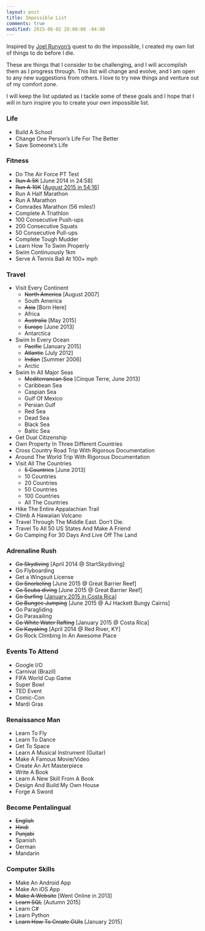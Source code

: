 ```yaml
---
layout: post
title: Impossible List
comments: true
modified: 2015-06-02 20:00:00 -04:00
---
```


Inspired by <a href="http://www.impossiblehq.com">Joel Runyon’s</a> quest to do the impossible, I created my own list of things to do before I die.

These are things that I consider to be challenging, and I will accomplish them as I progress through. This list will change and evolve, and I am open to any new suggestions from others. I love to try new things and venture out of my comfort zone.

I will keep the list updated as I tackle some of these goals and I hope that I will in turn inspire you to create your own impossible list.

### Life

* Build A School
* Change One Person’s Life For The Better
* Save Someone’s Life

### Fitness

* Do The Air Force PT Test
* <del>Run A 5K</del><span class="done"> [June 2014 in 24:58]
* <del>Run A 10K</del><span class="done"> [<a href="http://ishmeetgrewal.com/my-first-10k/">August 2015 in 54:16</a>]
* Run A Half Marathon
* Run A Marathon
* Comrades Marathon (56 miles!)
* Complete A Triathlon
* 100 Consecutive Push-ups
* 200 Consecutive Squats
* 50 Consecutive Pull-ups
* Complete Tough Mudder
* Learn How To Swim Properly
* Swim Continuously 1km
* Serve A Tennis Ball At 100+ mph

### Travel

* Visit Every Continent
    * <del>North America</del><span class="done"> [August 2007] </span>
    * South America
    * <del>Asia</del><span class="done"> [Born Here]</span>
    * Africa
    * <del>Australia</del><span class="done"> [May 2015]</span>
    * <del>Europe</del><span class="done"> [June 2013]</span>
    * Antarctica
* Swim In Every Ocean
    * <del>Pacific</del><span class="done"> [January 2015]</span>
    * <del>Atlantic</del><span class="done"> [July 2012]</span>
    * <del>Indian</del><span class="done"> [Summer 2006]</span>
    * Arctic
* Swim In All Major Seas
  * <del>Mediterranean Sea</del><span class="done"> [Cinque Terre, June 2013]</span>
  * Caribbean Sea
  * Caspian Sea
  * Gulf Of Mexico
  * Persian Gulf
  * Red Sea
  * Dead Sea
  * Black Sea
  * Baltic Sea
* Get Dual Citizenship
* Own Property In Three Different Countries
* Cross Country Road Trip With Rigorous Documentation
* Around The World Trip With Rigorous Documentation
* Visit All The Countries
    * <del>5 Countries</del><span class="done"> [June 2013]</span>
    * 10 Countries
    * 20 Countries
    * 50 Countries
    * 100 Countries
    * All The Countries
* Hike The Entire Appalachian Trail
* Climb A Hawaiian Volcano
* Travel Through The Middle East. Don’t Die.
* Travel To All 50 US States And Make A Friend
* Go Camping For 30 Days And Live Off The Land

### Adrenaline Rush

* <del>Go Skydiving</del><span class="done"> [April 2014 @ StartSkydiving]</span>
* Go Flyboarding
* Get a Wingsuit License
* <del>Go Snorkeling</del><span class="done"> [June 2015 @ Great Barrier Reef]</span>
* <del>Go Scuba diving</del><span class="done"> [June 2015 @ Great Barrier Reef]</span>
* <del>Go Surfing</del><span class="done"> [<a href="https://instagram.com/p/zS-kKymSEK/?modal=true">January 2015 in Costa Rica</a>]
* <del>Go Bungee Jumping</del><span class="done"> [June 2015 @ AJ Hackett Bungy Cairns]</span>
* Go Paragliding
* Go Parasailing
* <del>Go White Water Rafting</del><span class="done"> [January 2015 @ Costa Rica]</span>
* <del>Go Kayaking</del><span class="done"> [April 2014 @ Red River, KY]</span>
* Go Rock Climbing In An Awesome Place

### Events To Attend

* Google I/O
* Carnival (Brazil)
* FIFA World Cup Game
* Super Bowl
* TED Event
* Comic-Con
* Mardi Gras

### Renaissance Man

* Learn To Fly
* Learn To Dance
* Get To Space
* Learn A Musical Instrument (Guitar)
* Make A Famous Movie/Video
* Create An Art Masterpiece
* Write A Book
* Learn A New Skill From A Book
* Design And Build My Own House
* Forge A Sword

### Become Pentalingual

* <del>English</del>
* <del>Hindi</del>
* <del>Punjabi</del>
* Spanish
* German
* Mandarin

### Computer Skills

* Make An Android App
* Make An iOS App
* <del>Make A Website</del><span class="done"> [Went Online in 2013]
* <del>Learn SQL</del><span class="done"> [Autumn 2015]</span>
* Learn C#
* Learn Python
* <del>Learn How To Create GUIs</del><span class="done"> [January 2015]</span>
